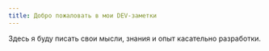 ```yaml
---
title: Добро пожаловать в мои DEV-заметки
---
```


Здесь я буду писать свои мысли, знания и опыт касательно разработки.
